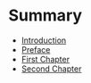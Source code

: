 # Summary

* [Introduction](README.md)
* [Preface](preface.md)
* [First Chapter](chapter1.md)
* [Second Chapter](second_chapter.md)

